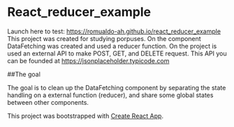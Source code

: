 # React_reducer_example

Launch here to test:
<a href="https://romualdo-ah.github.io/react_reducer_example">https://romualdo-ah.github.io/react_reducer_example</a>
This project was created for studying porpuses.
On the component DataFetching was created and used a reducer function. 
On the project is used an external API to make POST, GET, and DELETE request.
This API you can be founded at <a href="https://jsonplaceholder.typicode.com/guide/" target="_blank">https://jsonplaceholder.typicode.com</a> 

##The goal

The goal is to clean up the DataFetching component by separating the state handling on a external function (reducer), and share some global states between other components.



This project was bootstrapped with [Create React App](https://github.com/facebook/create-react-app).

